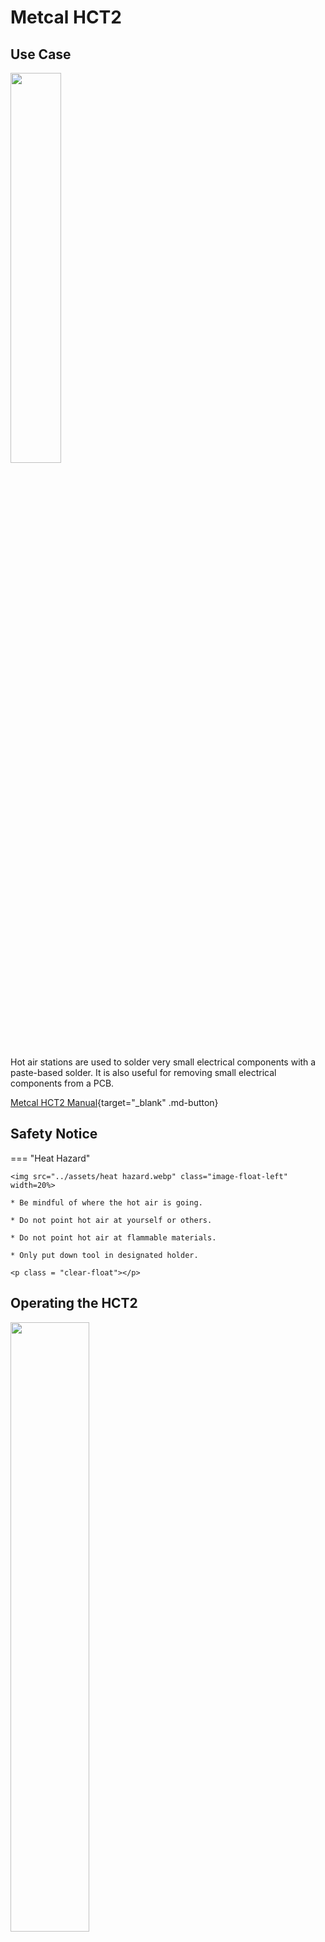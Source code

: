# Metcal HCT2

## Use Case

<img src="../assets/metcal.webp" class="image-float-right" width=40%>

Hot air stations are used to solder very small electrical components with a paste-based solder. It is also useful for removing small electrical components from a PCB.

[Metcal HCT2 Manual](https://www.metcal.com/wp-content/uploads/2023/05/Metcal-HCT2-200-Quick-Start-Guide.pdf){target="_blank" .md-button}

<p class = "clear-float"></p>

## Safety Notice

=== "Heat Hazard"

    <img src="../assets/heat hazard.webp" class="image-float-left" width=20%>

    * Be mindful of where the hot air is going.

    * Do not point hot air at yourself or others.

    * Do not point hot air at flammable materials.

    * Only put down tool in designated holder. 

    <p class = "clear-float"></p>

## Operating the HCT2

<img src="../assets/hct2.webp" class="image-float-right" width=50%>

1. Clear your work area of any potentially flammable materials, and ensure your soldering target is on a nonflammable surface

2. Position the HCT2 closer to you; the hand piece is on a relatively short cable.

3. Power on the device using the power button in the top right corner. The screen should illuminate.

    a. The device is now in idle mode, it will not do anything until you pick up the hand piece from its holder. Placing the hand piece back into the holder at any time will re-enter idle mode and the device immediately will begin to cool down.

4. Pick up the hand piece, and using the controls on the front panel adjust the temperature and air pressure accordingly.

    a. Higher temperature solders faster, but can prematurely dry out solder paste or lead to tombstoning components.

    b. Lower temperature ensures more consistent heating, but many electrical components do not like being hot for long.

    c. Higher airflow delivers the heat in a more directed, longer-range beam, but can also blow away liquid flux or small parts.

    d. Lower airflow is less harsh on your components, but can lead to overheating of the hand piece or too much heat in one area of your project.

---

<iframe width="1204" height="678" src="https://www.youtube.com/embed/v58m-S35s24" title="How To Use Hot Air Rework Station / Soldering / Electronics" frameborder="0" allow="accelerometer; autoplay; clipboard-write; encrypted-media; gyroscope; picture-in-picture; web-share" referrerpolicy="strict-origin-when-cross-origin" allowfullscreen></iframe>